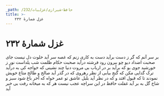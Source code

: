 ```yaml
---
_path: /حافظ-شیرازی/غزلیات/232
title: >-
    غزل شمارهٔ ۲۳۲
---
```

# غزل شمارهٔ ۲۳۲

بر سر آنم که گر ز دست برآید
دست به کاری زنم که غصه سر آید
خلوت دل نیست جای صحبت اضداد
دیو چو بیرون رود فرشته درآید
صحبت حکام ظلمت شب یلداست
نور ز خورشید جوی بو که برآید
بر در ارباب بی مروت دنیا
چند نشینی که خواجه کی به درآید
ترک گدایی مکن که گنج بیابی
از نظر رهروی که در گذر آید
صالح و طالح متاع خویش نمودند
تا که قبول افتد و که در نظر آید
بلبل عاشق تو عمر خواه که آخر
باغ شود سبز و شاخ گل به بر آید
غفلت حافظ در این سراچه عجب نیست
هر که به میخانه رفت بی خبر آید
